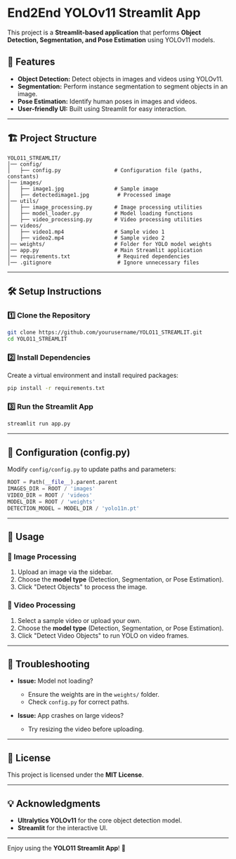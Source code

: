# End2End YOLOv11 Streamlit App

This project is a **Streamlit-based application** that performs **Object Detection, Segmentation, and Pose Estimation** using YOLOv11 models.

## 🚀 Features

- **Object Detection:** Detect objects in images and videos using YOLOv11.
- **Segmentation:** Perform instance segmentation to segment objects in an image.
- **Pose Estimation:** Identify human poses in images and videos.
- **User-friendly UI:** Built using Streamlit for easy interaction.

---

## 🏗️ Project Structure

```
YOLO11_STREAMLIT/
│── config/
│   ├── config.py                 # Configuration file (paths, constants)
│── images/
│   ├── image1.jpg                # Sample image
│   ├── detectedimage1.jpg         # Processed image
│── utils/
│   ├── image_processing.py       # Image processing utilities
│   ├── model_loader.py           # Model loading functions
│   ├── video_processing.py       # Video processing utilities
│── videos/
│   ├── video1.mp4                # Sample video 1
│   ├── video2.mp4                # Sample video 2
│── weights/                      # Folder for YOLO model weights
│── app.py                        # Main Streamlit application
│── requirements.txt               # Required dependencies
│── .gitignore                     # Ignore unnecessary files
```

---

## 🛠️ Setup Instructions

### 1️⃣ Clone the Repository

```sh
git clone https://github.com/yourusername/YOLO11_STREAMLIT.git
cd YOLO11_STREAMLIT
```

### 2️⃣ Install Dependencies

Create a virtual environment and install required packages:

```sh
pip install -r requirements.txt
```

### 3️⃣ Run the Streamlit App

```sh
streamlit run app.py
```

---

## 📂 Configuration (config.py)

Modify `config/config.py` to update paths and parameters:

```python
ROOT = Path(__file__).parent.parent
IMAGES_DIR = ROOT / 'images'
VIDEO_DIR = ROOT / 'videos'
MODEL_DIR = ROOT / 'weights'
DETECTION_MODEL = MODEL_DIR / 'yolo11n.pt'
```

---

## 🎯 Usage

### **🔹 Image Processing**

1. Upload an image via the sidebar.
2. Choose the **model type** (Detection, Segmentation, or Pose Estimation).
3. Click "Detect Objects" to process the image.

### **🔹 Video Processing**

1. Select a sample video or upload your own.
2. Choose the **model type** (Detection, Segmentation, or Pose Estimation).
3. Click "Detect Video Objects" to run YOLO on video frames.

---

## 🔧 Troubleshooting

- **Issue:** Model not loading?

  - Ensure the weights are in the `weights/` folder.
  - Check `config.py` for correct paths.

- **Issue:** App crashes on large videos?

  - Try resizing the video before uploading.

---

## 📝 License

This project is licensed under the **MIT License**.

---

## 💡 Acknowledgments

- **Ultralytics YOLOv11** for the core object detection model.
- **Streamlit** for the interactive UI.

---

Enjoy using the **YOLO11 Streamlit App**! 🚀

